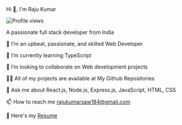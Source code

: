 Hi 👋, I'm Raju Kumar

![Profile views](https://viewscount.onrender.com/api/profile-views)

A passionate full stack developer from India



🔭 I'm an upbeat, passionate, and skilled Web Developer

🌱 I’m currently learning TypeScript

🤝 I’m looking to collaborate on Web development projects

👨‍💻 All of my projects are available at My Github Repositories

💬 Ask me about React.js, Node.js, Express.js, JavaScript, HTML, CSS

📫 How to reach me rajukumarsaw184@gmail.com

📄 Here's my [Resume](https://drive.google.com/file/d/16JT3ChqSGiKNZGVVIzTPnJYurMGx8-vf/view?usp=sharing)
